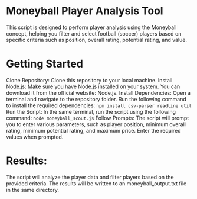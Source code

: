 # Moneyball Player Analysis Tool

This script is designed to perform player analysis using the Moneyball concept, helping you filter and select football (soccer) players based on specific criteria such as position, overall rating, potential rating, and value.

# Getting Started
Clone Repository: Clone this repository to your local machine.
Install Node.js: Make sure you have Node.js installed on your system. You can download it from the official website: Node.js.
Install Dependencies: Open a terminal and navigate to the repository folder. Run the following command to install the required dependencies: `npm install csv-parser readline util`
Run the Script: In the same terminal, run the script using the following command: `node moneyball_scout.js`
Follow Prompts: The script will prompt you to enter various parameters, such as player position, minimum overall rating, minimum potential rating, and maximum price. Enter the required values when prompted.

# Results: 
The script will analyze the player data and filter players based on the provided criteria. The results will be written to an moneyball_output.txt file in the same directory.
